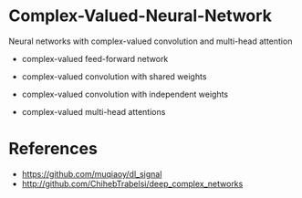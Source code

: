 # Complex-Valued-Neural-Network
Neural networks with complex-valued convolution and multi-head attention

- complex-valued feed-forward network

- complex-valued convolution with shared weights

- complex-valued convolution with independent weights

- complex-valued multi-head attentions


# References
- https://github.com/muqiaoy/dl_signal
- http://github.com/ChihebTrabelsi/deep_complex_networks
